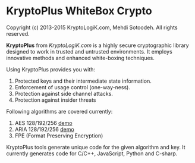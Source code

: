 KryptoPlus WhiteBox Crypto
==========================
Copyright (c) 2013-2015 KryptoLogiK.com, Mehdi Sotoodeh. All rights reserved.


**KryptoPlus** from *KryptoLogiK.com* is a highly secure cryptographic library designed to work in trusted and untrusted environments. It employs innovative methods and enhanced white-boxing techniques. 

Using KryptoPlus provides you with:

1. Protected keys and their intermediate state information.
2. Enforcement of usage control (one-way-ness).
3. Protection against side channel attacks.
4. Protection against insider threats


Following algorithms are covered currently:

1. AES 128/192/256 [demo](http://kryptologik.com/demo/)
2. ARIA 128/192/256 [demo](http://kryptologik.com/demo/aria/)
3. FPE (Format Preserving Encryption)

KryptoPlus tools generate unique code for the given algorithm and key. It currently generates code for C/C++, JavaScript, Python and C-sharp.

